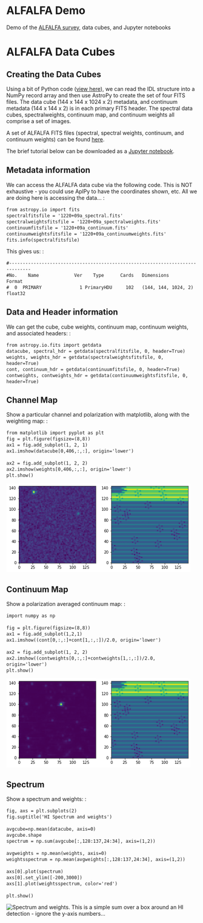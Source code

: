# ALFALFA Demo

Demo of the [ALFALFA
survey](http://egg.astro.cornell.edu/alfalfa/index.php), data cubes, and
Jupyter notebooks

# ALFALFA Data Cubes

## Creating the Data Cubes

Using a bit of Python code ([view
here](https://bitbucket.org/brkent/alfalfademo/src/master/processcube_dualpol.py)),
we can read the IDL structure into a NumPy record array and then use
AstroPy to create the set of four FITS files. The data cube (144 x 144 x
1024 x 2) metadata, and continuum metadata (144 x 144 x 2) is in each
primary FITS header. The spectral data cubes, spectralweights, continuum
map, and continuum weights all comprise a set of images.

A set of ALFALFA FITS files (spectral, spectral weights, continuum, and
continuum weights) can be found
[here](https://bitbucket.org/brkent/alfalfademo/src/master/).

The brief tutorial below can be downloaded as a [Jupyter
notebook](https://bitbucket.org/brkent/alfalfademo/src/master/ALFALFA.ipynb?viewer=nbviewer).

## Metadata information

We can access the ALFALFA data cube via the following code. This is NOT
exhaustive - you could use AplPy to have the coordinates shown, etc. All
we are doing here is accessing the data\... :

    from astropy.io import fits
    spectralfitsfile = '1220+09a_spectral.fits'
    spectralweightsfitsfile = '1220+09a_spectralweights.fits'
    continuumfitsfile = '1220+09a_continuum.fits'
    continuumweightsfitsfile = '1220+09a_continuumweights.fits'
    fits.info(spectralfitsfile)

This gives us: :

    #------------------------------------------------------------------------------
    #No.    Name             Ver    Type      Cards   Dimensions            Format
    #  0  PRIMARY              1 PrimaryHDU     102   (144, 144, 1024, 2)   float32   

## Data and Header information

We can get the cube, cube weights, continuum map, continuum weights, and
associated headers: :

    from astropy.io.fits import getdata
    datacube, spectral_hdr = getdata(spectralfitsfile, 0, header=True)
    weights, weights_hdr = getdata(spectralweightsfitsfile, 0, header=True)
    cont, continuum_hdr = getdata(continuumfitsfile, 0, header=True)
    contweights, contweights_hdr = getdata(continuumweightsfitsfile, 0, header=True)

## Channel Map

Show a particular channel and polarization with matplotlib, along with
the weighting map: :

    from matplotlib import pyplot as plt
    fig = plt.figure(figsize=(8,8))
    ax1 = fig.add_subplot(1, 2, 1)
    ax1.imshow(datacube[0,406,:,:], origin='lower')

    ax2 = fig.add_subplot(1, 2, 2)
    ax2.imshow(weights[0,406,:,:], origin='lower')
    plt.show()

![Channel map and weights.](channel.png)

## Continuum Map

Show a polarization averaged continuum map: :

    import numpy as np

    fig = plt.figure(figsize=(8,8))
    ax1 = fig.add_subplot(1,2,1)
    ax1.imshow((cont[0,:,:]+cont[1,:,:])/2.0, origin='lower')

    ax2 = fig.add_subplot(1, 2, 2)
    ax2.imshow((contweights[0,:,:]+contweights[1,:,:])/2.0, origin='lower')
    plt.show()

![Continuum map and weights.](continuum.png)

## Spectrum

Show a spectrum and weights: :

    fig, axs = plt.subplots(2)
    fig.suptitle('HI Spectrum and weights')

    avgcube=np.mean(datacube, axis=0)
    avgcube.shape
    spectrum = np.sum(avgcube[:,128:137,24:34], axis=(1,2))

    avgweights = np.mean(weights, axis=0)
    weightsspectrum = np.mean(avgweights[:,128:137,24:34], axis=(1,2))

    axs[0].plot(spectrum)
    axs[0].set_ylim([-200,3000])
    axs[1].plot(weightsspectrum, color='red')

    plt.show()

![Spectrum and weights. This is a simple sum over a box around an HI
detection - ignore the y-axis numbers\...](spectrum.png)
